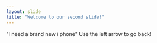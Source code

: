 ```yaml
---
layout: slide
title: "Welcome to our second slide!"
---
```

"I need a brand new i phone"
Use the left arrow to go back!
